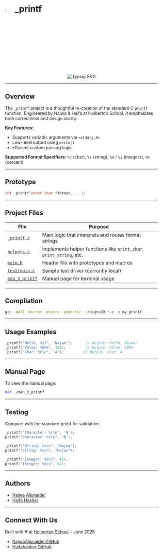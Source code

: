 # <a><img src="https://raw.githubusercontent.com/holbertonschool/brand-assets/main/holberton-logo/holberton-logo-red.png" width=5% height=5%></a> \_printf

<p align="center">
  <img src="https://readme-typing-svg.herokuapp.com?center=true&size=28&duration=3000&pause=1000&color=FF69B4&width=600&lines=printf+gets+personal+—+by+Najwa+and+Haifa" alt="Typing SVG" />
</p>

---

## Overview

The `_printf` project is a thoughtful re-creation of the standard C `printf` function. Engineered by Najwa & Haifa at Holberton School, it emphasizes both correctness and design clarity.

**Key Features:**

* Supports variadic arguments via `<stdarg.h>`
* Low-level output using `write()`
* Efficient custom parsing logic

**Supported Format Specifiers:** `%c` (char), `%s` (string), `%d` / `%i` (integers), `%%` (percent)

---

## Prototype

```c
int _printf(const char *format, ...);
```

---

## Project Files

| File                                                                                               | Purpose                                                             |
| -------------------------------------------------------------------------------------------------- | ------------------------------------------------------------------- |
| [`_printf.c`](https://github.com/NajwaAljunaidel/holbertonschool-printf/blob/main/_printf.c)       | Main logic that interprets and routes format strings                |
| [`helpers.c`](https://github.com/NajwaAljunaidel/holbertonschool-printf/blob/main/helpers.c)       | Implements helper functions like `print_char`, `print_string`, etc. |
| [`main.h`](https://github.com/NajwaAljunaidel/holbertonschool-printf/blob/main/main.h)             | Header file with prototypes and macros                              |
| [`test/main.c`](#)                                                                                 | Sample test driver (currently local)                                |
| [`man_3_printf`](https://github.com/NajwaAljunaidel/holbertonschool-printf/blob/main/man_3_printf) | Manual page for terminal usage                                      |

---

## Compilation

```bash
gcc -Wall -Werror -Wextra -pedantic -std=gnu89 *.c -o my_printf
```

---

## Usage Examples

```c
_printf("Hello, %s!", "Najwa");      // Output: Hello, Najwa!
_printf("Value: %d%%", 100);         // Output: Value: 100%
_printf("Char: %c\n", 'A');         // Output: Char: A
```

---

## Manual Page

To view the manual page:

```bash
man ./man_3_printf
```

---

## Testing

Compare with the standard printf for validation:

```c
_printf("Character: %c\n", 'N');
printf("Character: %c\n", 'N');

_printf("String: %s\n", "Najwa");
printf("String: %s\n", "Najwa");

_printf("Integer: %d\n", 42);
printf("Integer: %d\n", 42);
```

---

## Authors

* [Najwa Aljunaidel](https://github.com/NajwaAljunaidel)
* [Haifa Hasher](https://github.com/Haifahasher)

---

## Connect With Us

Built with 💗 at [Holberton School](https://www.holbertonschool.com/) – June 2025

* [NajwaAljunaidel GitHub](https://github.com/NajwaAljunaidel)
* [Haifahasher GitHub](https://github.com/Haifahasher)

